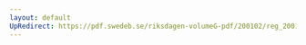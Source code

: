 ```yaml
---
layout: default
UpRedirect: https://pdf.swedeb.se/riksdagen-volumeG-pdf/200102/reg_200102/reg_200102_0005.pdf
---
```

